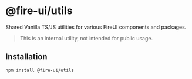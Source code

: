 # @fire-ui/utils

Shared Vanilla TS/JS utilities for various FireUI components and packages.

> This is an internal utility, not intended for public usage.

## Installation

```sh
npm install @fire-ui/utils
```